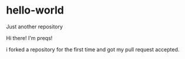 # hello-world
Just another repository

Hi there! I'm preqs!

i forked a repository for the first time and got my pull request accepted.

